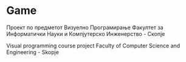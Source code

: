 # Game
Проект по предметот Визуелно Програмирање
Факултет за Информатички Науки и Компјутерско Инженерство - Скопје

Visual programming course project
Faculty of Computer Science and Engineering - Skopje
